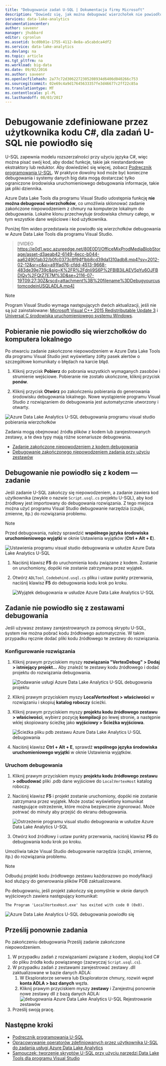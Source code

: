 ```yaml
---
title: "Debugowanie zadań U-SQL | Dokumentacja firmy Microsoft"
description: "Dowiedz się, jak można debugować wierzchołek nie powiodło się U-SQL przy użyciu programu Visual Studio."
services: data-lake-analytics
documentationcenter: 
author: saveenr
manager: jhubbard
editor: cgronlun
ms.assetid: bcd0b01e-1755-4112-8e8a-a5cabdca4df2
ms.service: data-lake-analytics
ms.devlang: na
ms.topic: article
ms.tgt_pltfrm: na
ms.workload: big-data
ms.date: 09/02/2016
ms.author: saveenr
ms.openlocfilehash: 2a77c72d3062272305208934d6406d040266c753
ms.sourcegitcommit: 02e69c4a9d17645633357fe3d46677c2ff22c85a
ms.translationtype: MT
ms.contentlocale: pl-PL
ms.lasthandoff: 08/03/2017
---
```

# <a name="debug-user-defined-c-code-for-failed-u-sql-jobs"></a>Debugowanie zdefiniowane przez użytkownika kodu C#, dla zadań U-SQL nie powiodło się

U-SQL zapewnia modelu rozszerzalności przy użyciu języka C#, więc można pisać swój kod, aby dodać funkcje, takie jak niestandardowe ekstraktory lub reduktor. Aby dowiedzieć się więcej, zobacz [Podręcznik programowania U-SQL](https://docs.microsoft.com/en-us/azure/data-lake-analytics/data-lake-analytics-u-sql-programmability-guide#use-user-defined-functions-udf). W praktyce dowolny kod może być konieczne debugowania i systemy danych big data mogą dostarczać tylko ograniczone środowiska uruchomieniowego debugowania informacje, takie jak pliki dziennika.

Azure Data Lake Tools dla programu Visual Studio udostępnia funkcję **nie można debugować wierzchołków**, co umożliwia sklonować zadanie zakończone niepowodzeniem z chmury na komputerze lokalnym do debugowania. Lokalne klonu przechwytuje środowiska chmury całego, w tym wszystkie dane wejściowe i kod użytkownika.

Poniżej film wideo przedstawia nie powiodło się wierzchołków debugowania w Azure Data Lake Tools dla programu Visual Studio.

> [!VIDEO https://e0d1.wpc.azureedge.net/80E0D1/OfficeMixProdMediaBlobStorage/asset-d3aeab42-6149-4ecc-b044-aa624901ab32/b0fc0373c8f94f1bb8cd39da1310adb8.mp4?sv=2012-02-12&sr=c&si=a91fad76-cfdd-4513-9668-483de39e739c&sig=K%2FR%2FdnIi9S6P%2FBlB3iLAEV5pYu6OJFBDlQy%2FQtZ7E7M%3D&se=2116-07-19T09:27:30Z&rscd=attachment%3B%20filename%3DDebugyourcustomcodeinUSQLADLA.mp4]
>

> [!NOTE]
> Program Visual Studio wymaga następujących dwóch aktualizacji, jeśli nie są już zainstalowane: [Microsoft Visual C++ 2015 Redistributable Update 3](https://www.microsoft.com/en-us/download/details.aspx?id=53840) i [Universal C środowiska uruchomieniowego systemu Windows](https://www.microsoft.com/download/details.aspx?id=50410).

## <a name="download-failed-vertex-to-local-machine"></a>Pobieranie nie powiodło się wierzchołków do komputera lokalnego

Po otwarciu zadanie zakończone niepowodzeniem w Azure Data Lake Tools dla programu Visual Studio jest wyświetlany żółty pasek alertów o szczegółowe komunikaty o błędach na karcie błąd.

1. Kliknij przycisk **Pobierz** do pobrania wszystkich wymaganych zasobów i strumienie wejściowe. Pobieranie nie zostało ukończone, kliknij przycisk **ponów**.

2. Kliknij przycisk **Otwórz** po zakończeniu pobierania do generowania środowisku debugowania lokalnego. Nowe wystąpienie programu Visual Studio z rozwiązaniem do debugowania jest automatycznie utworzony i otwarty.

![Azure Data Lake Analytics U-SQL debugowania programu visual studio pobierania wierzchołków](./media/data-lake-analytics-debug-u-sql-jobs/data-lake-analytics-download-vertex.png)

Zadania mogą obejmować źródła plików z kodem lub zarejestrowanych zestawy, a te dwa typy mają różne scenariusze debugowania.

- [Zadanie zakończone niepowodzeniem z kodem debugowania](#debug-job-failed-with-code-behind)
- [Debugowanie zakończonego niepowodzeniem zadania przy użyciu zestawów](#debug-job-failed-with-assemblies)


## <a name="debug-job-failed-with-code-behind"></a>Debugowanie nie powiodło się z kodem — zadanie

Jeśli zadanie U-SQL zakończy się niepowodzeniem, a zadanie zawiera kod użytkownika (zwykle o nazwie `Script.usql.cs` projektu U-SQL), aby kod źródłowy jest importowany do debugowania rozwiązania.  Z tego miejsca można użyć programu Visual Studio debugowanie narzędzia (czujki, zmienne, itp.) do rozwiązania problemu.

> [!NOTE]
> Przed debugowania, należy sprawdzić **wspólnego języka środowiska uruchomieniowego wyjątki** w oknie Ustawienia wyjątków (**Ctrl + Alt + E**).

![Ustawienia programu visual studio debugowania w usłudze Azure Data Lake Analytics U-SQL](./media/data-lake-analytics-debug-u-sql-jobs/data-lake-analytics-clr-exception-setting.png)

1. Naciśnij klawisz **F5** do uruchomienia kodu związane z kodem. Zostanie on uruchomiony, dopóki nie zostanie zatrzymana przez wyjątek.

2. Otwórz `ADLTool_Codebehind.usql.cs` pliku i ustaw punkty przerwania, naciśnij klawisz **F5** do debugowania kodu krok po kroku.

    ![Wyjątek debugowania w usłudze Azure Data Lake Analytics U-SQL](./media/data-lake-analytics-debug-u-sql-jobs/data-lake-analytics-debug-exception.png)

## <a name="debug-job-failed-with-assemblies"></a>Zadanie nie powiodło się z zestawami debugowania

Jeśli używasz zestawy zarejestrowanych za pomocą skryptu U-SQL, system nie można pobrać kodu źródłowego automatycznie. W takim przypadku ręcznie dodać pliki kodu źródłowego te zestawy do rozwiązania.

### <a name="configure-the-solution"></a>Konfigurowanie rozwiązania

1. Kliknij prawym przyciskiem myszy **rozwiązania "VertexDebug" > Dodaj > istniejący projekt...**  Aby znaleźć te zestawy kodu źródłowego i dodać projektu do rozwiązania debugowania.

    ![Dodawanie usługi Azure Data Lake Analytics U-SQL debugowania projektu](./media/data-lake-analytics-debug-u-sql-jobs/data-lake-analytics-add-project-to-debug-solution.png)

2. Kliknij prawym przyciskiem myszy **LocalVertexHost > właściwości** w rozwiązaniu i skopiuj **katalog roboczy** ścieżki.

3. Kliknij prawym przyciskiem myszy **projektu kodu źródłowego zestawu > właściwości**, wybierz pozycję **kompilacji** po lewej stronie, a następnie wklej skopiowany ścieżkę jako **wyjściowy > Ścieżka wyjściowa**.

    ![Ścieżka pliku pdb zestawu Azure Data Lake Analytics U-SQL debugowania](./media/data-lake-analytics-debug-u-sql-jobs/data-lake-analytics-set-pdb-path.png)

4. Naciśnij klawisz **Ctrl + Alt + E**, sprawdź **wspólnego języka środowiska uruchomieniowego wyjątki** w oknie Ustawienia wyjątków.

### <a name="start-debug"></a>Uruchom debugowania

1. Kliknij prawym przyciskiem myszy **projektu kodu źródłowego zestawu > odbudować** pliki .pdb dane wyjściowe do `LocalVertexHost` katalog roboczy.

2. Naciśnij klawisz **F5** i projekt zostanie uruchomiony, dopóki nie zostanie zatrzymana przez wyjątek. Może zostać wyświetlony komunikat następujące ostrzeżenie, które można bezpiecznie zignorować. Może potrwać do minuty aby przejść do ekranu debugowania.

    ![Ostrzeżenie programu visual studio debugowania w usłudze Azure Data Lake Analytics U-SQL](./media/data-lake-analytics-debug-u-sql-jobs/data-lake-analytics-visual-studio-u-sql-debug-warning.png)

3. Otwórz kod źródłowy i ustaw punkty przerwania, naciśnij klawisz **F5** do debugowania kodu krok po kroku.

Umożliwia także Visual Studio debugowanie narzędzia (czujki, zmienne, itp.) do rozwiązania problemu.

> [!NOTE]
> Odbuduj projekt kodu źródłowego zestawu każdorazowo po modyfikacji kod służący do generowania plików PDB zaktualizowane.

Po debugowaniu, jeśli projekt zakończy się pomyślnie w oknie danych wyjściowych zawiera następujący komunikat:

```
The Program 'LocalVertexHost.exe' has exited with code 0 (0x0).
```

![Azure Data Lake Analytics U-SQL debugowania powiodło się](./media/data-lake-analytics-debug-u-sql-jobs/data-lake-analytics-debug-succeed.png)

## <a name="resubmit-the-job"></a>Prześlij ponownie zadania

Po zakończeniu debugowania Prześlij zadanie zakończone niepowodzeniem.

1. W przypadku zadań z rozwiązaniami związane z kodem, skopiuj kod C# do pliku źródła kodu powiązanego (zazwyczaj `Script.usql.cs`).
2. W przypadku zadań z zestawami zarejestrować zestawy .dll zaktualizowane w bazie danych ADLA:
    1. W Eksploratorze serwera lub Eksploratorze chmury, rozwiń węzeł **konta ADLA > baz danych** węzła.
    2. Kliknij prawym przyciskiem myszy **zestawy** i Zarejestruj ponownie nowe zestawy dll z bazą danych ADLA: ![debugowania Azure Data Lake Analytics U-SQL Rejestrowanie zestawów](./media/data-lake-analytics-debug-u-sql-jobs/data-lake-analytics-register-assembly.png)
3. Prześlij swoją pracę.

## <a name="next-steps"></a>Następne kroki

- [Podręcznik programowania U-SQL](data-lake-analytics-u-sql-programmability-guide.md)
- [Opracowywanie operatorów zdefiniowanych przez użytkownika U-SQL do zadania usługi Azure Data Lake Analytics](data-lake-analytics-u-sql-develop-user-defined-operators.md)
- [Samouczek: tworzenie skryptów U-SQL przy użyciu narzędzi Data Lake Tools dla programu Visual Studio](data-lake-analytics-data-lake-tools-get-started.md)
